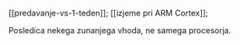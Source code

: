 [[predavanje-vs-1-teden]];
[[izjeme pri ARM Cortex]];

Posledica nekega zunanjega vhoda, ne samega procesorja.